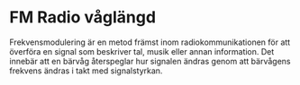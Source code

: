 # FM Radio våglängd

Frekvensmodulering är en metod främst inom radiokommunikationen för att överföra
en signal som beskriver tal, musik eller annan information. Det innebär att en
bärvåg återspeglar hur signalen ändras genom att bärvågens frekvens ändras i
takt med signalstyrkan.
